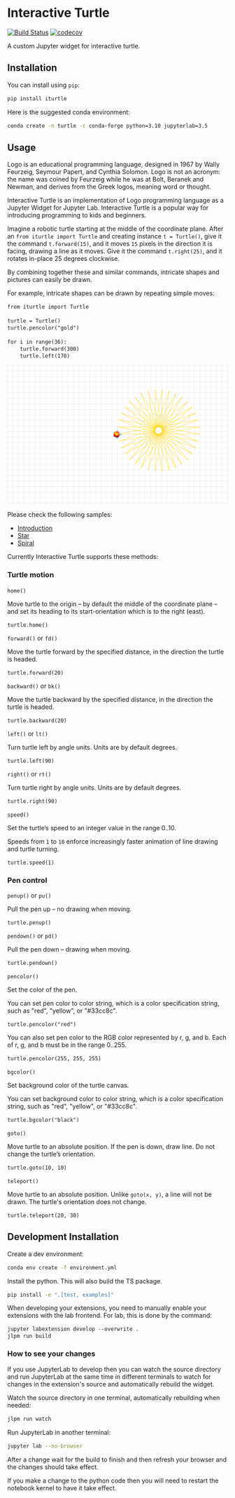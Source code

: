 # Interactive Turtle

[![Build Status](https://travis-ci.org/datarho.tech/iturtle.svg?branch=master)](https://travis-ci.org/datarho.tech/iturtle)
[![codecov](https://codecov.io/gh/datarho.tech/iturtle/branch/master/graph/badge.svg)](https://codecov.io/gh/datarho.tech/iturtle)

A custom Jupyter widget for interactive turtle.

## Installation

You can install using `pip`:

```bash
pip install iturtle
```

Here is the suggested conda environment:

```bash
conda create -n turtle -c conda-forge python=3.10 jupyterlab=3.5
```

## Usage

Logo is an educational programming language, designed in 1967 by Wally Feurzeig, Seymour Papert, and Cynthia Solomon. Logo is not an acronym: the name was coined by Feurzeig while he was at Bolt, Beranek and Newman, and derives from the Greek logos, meaning word or thought.

Interactive Turtle is an implementation of Logo programming language as a Jupyter Widget for Jupyter Lab. Interactive Turtle is a popular way for introducing programming to kids and beginners.

Imagine a robotic turtle starting at the middle of the coordinate plane. After an `from iturtle import Turtle` and creating instance `t = Turtle()`, give it the command `t.forward(15)`, and it moves `15` pixels in the direction it is facing, drawing a line as it moves. Give it the command `t.right(25)`, and it rotates in-place 25 degrees clockwise.

By combining together these and similar commands, intricate shapes and pictures can easily be drawn.

For example, intricate shapes can be drawn by repeating simple moves:

```
from iturtle import Turtle

turtle = Turtle()
turtle.pencolor("gold")

for i in range(36):
    turtle.forward(300)
    turtle.left(170)
```

![](star.svg)

Please check the following samples:

- [Introduction](examples/introduction.ipynb)
- [Star](examples/star.ipynb)
- [Spiral](examples/spiral.ipynb)

Currently Interactive Turtle supports these methods:

### Turtle motion

`home()`

Move turtle to the origin – by default the middle of the coordinate plane – and set its heading to its start-orientation which is to the right (east).

```
turtle.home()
```

`forward()` or `fd()`

Move the turtle forward by the specified distance, in the direction the turtle is headed.

```
turtle.forward(20)
```

`backward()` or `bk()`

Move the turtle backward by the specified distance, in the direction the turtle is headed.

```
turtle.backward(20)
```

`left()` or `lt()`

Turn turtle left by angle units. Units are by default degrees.

```
turtle.left(90)
```

`right()` or `rt()`

Turn turtle right by angle units. Units are by default degrees.

```
turtle.right(90)
```

`speed()`

Set the turtle’s speed to an integer value in the range 0..10.

Speeds from `1` to `10` enforce increasingly faster animation of line drawing and turtle turning.

```
turtle.speed(1)
```

### Pen control

`penup()` or `pu()`

Pull the pen up – no drawing when moving.

```
turtle.penup()
```

`pendown()` or `pd()`

Pull the pen down – drawing when moving.

```
turtle.pendown()
```

`pencolor()`

Set the color of the pen.

You can set pen color to color string, which is a color specification string, such as "red", "yellow", or "#33cc8c".

```
turtle.pencolor("red")
```

You can also set pen color to the RGB color represented by r, g, and b. Each of r, g, and b must be in the range 0..255.

```
turtle.pencolor(255, 255, 255)
```

`bgcolor()`

Set background color of the turtle canvas.

You can set background color to color string, which is a color specification string, such as "red", "yellow", or "#33cc8c".

```
turtle.bgcolor("black")
```

`goto()`

Move turtle to an absolute position. If the pen is down, draw line. Do not change the turtle’s orientation.

```
turtle.goto(10, 10)
```

`teleport()`

Move turtle to an absolute position. Unlike `goto(x, y)`, a line will not be drawn. The turtle's orientation does not change.

```
turtle.teleport(20, 30)
```

## Development Installation

Create a dev environment:

```bash
conda env create -f environment.yml
```

Install the python. This will also build the TS package.

```bash
pip install -e ".[test, examples]"
```

When developing your extensions, you need to manually enable your extensions with the
lab frontend. For lab, this is done by the command:

```
jupyter labextension develop --overwrite .
jlpm run build
```

### How to see your changes

If you use JupyterLab to develop then you can watch the source directory and run JupyterLab at the same time in different
terminals to watch for changes in the extension's source and automatically rebuild the widget.

Watch the source directory in one terminal, automatically rebuilding when needed:

```bash
jlpm run watch
```

Run JupyterLab in another terminal:

```bash
jupyter lab --no-browser
```

After a change wait for the build to finish and then refresh your browser and the changes should take effect.

If you make a change to the python code then you will need to restart the notebook kernel to have it take effect.
